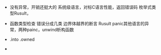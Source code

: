 - 
  没有异常，开销还挺大的
  系统级语言，对标C语言性能，返回错误码
  枚举式类型Rusult，
  
- 函数类型检查
  错误分成几类 边界体越界的断言
  Rusult
  panic其他语言的异常，两种painc，unwind析构函数

- .into .owned
- 